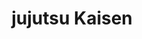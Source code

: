 ---
layout: lecteur.njk
tags : jjk

title : jujutsu Kaisen
episode : 13
saison : 1
iframe : https://streamtape.com/e/Jwk7d1m2RkTr4D/

cc :  VostFr
---